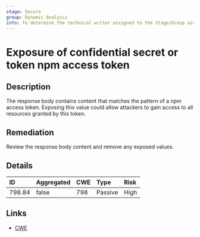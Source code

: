 ```yaml
---
stage: Secure
group: Dynamic Analysis
info: To determine the technical writer assigned to the Stage/Group associated with this page, see https://about.gitlab.com/handbook/engineering/ux/technical-writing/#assignments
---
```


# Exposure of confidential secret or token npm access token

## Description

The response body contains content that matches the pattern of a npm access token.
Exposing this value could allow attackers to gain access to all resources granted by this token.

## Remediation

Review the response body content and remove any exposed values.

## Details

| ID | Aggregated | CWE | Type | Risk |
|:---|:--------|:--------|:--------|:--------|
| 798.84 | false | 798 | Passive | High |

## Links

- [CWE](https://cwe.mitre.org/data/definitions/798.html)
